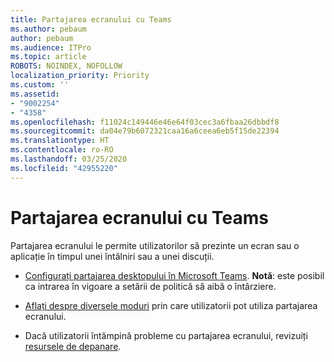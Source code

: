 ```yaml
---
title: Partajarea ecranului cu Teams
ms.author: pebaum
author: pebaum
ms.audience: ITPro
ms.topic: article
ROBOTS: NOINDEX, NOFOLLOW
localization_priority: Priority
ms.custom: ''
ms.assetid:
- "9002254"
- "4358"
ms.openlocfilehash: f11024c149446e46e64f03cec3a6fbaa26dbbdf8
ms.sourcegitcommit: da04e79b6072321caa16a6ceea6eb5f15de22394
ms.translationtype: HT
ms.contentlocale: ro-RO
ms.lasthandoff: 03/25/2020
ms.locfileid: "42955220"
---
```

# <a name="screen-sharing-with-teams"></a>Partajarea ecranului cu Teams

Partajarea ecranului le permite utilizatorilor să prezinte un ecran sau o aplicație în timpul unei întâlniri sau a unei discuții.

- [Configurați partajarea desktopului în Microsoft Teams](https://docs.microsoft.com/microsoftteams/configure-desktop-sharing). **Notă**: este posibil ca intrarea în vigoare a setării de politică să aibă o întârziere. 

- [Aflați despre diversele moduri](https://docs.microsoft.com/microsoftteams/meeting-policies-in-teams#meeting-policy-settings---content-sharing) prin care utilizatorii pot utiliza partajarea ecranului. 

- Dacă utilizatorii întâmpină probleme cu partajarea ecranului, revizuiți [resursele de depanare](https://docs.microsoft.com/microsoftteams/connectivity-issues). 
